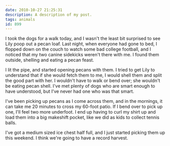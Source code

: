 ```yaml
---
date: 2010-10-27 21:25:31
description: A description of my post.
tags: animals
id: 899
---
```

I took the dogs for a walk today, and I wasn't the least bit surprised to see Lily poop out a pecan loaf.  Last night, when everyone had gone to bed, I flopped down on the couch to watch some bad college football, and I noticed that my two canine sidekicks weren't there with me.  I found them outside, shelling and eating a pecan feast.

I lit the pipe, and started opening pecans with them.  I tried to get Lily to understand that if she would fetch them to me, I would shell them and split the good part with her.  I wouldn't have to walk or bend over; she wouldn't be eating pecan shell.  I've met plenty of dogs who are smart enough to have understood, but I've never had one who was that smart.
<!--more-->
I've been picking up pecans as I come across them, and in the mornings, it can take me 20 minutes to cross my 60-foot patio.  If I bend over to pick up one, I'll feel two more underfoot.  I end up having to curl my shirt up and load them into a big makeshift pocket, like we did as kids to collect tennis balls.

I've got a medium sized ice chest half full, and I just started picking them up this weekend.  I think we're going to have a record harvest.